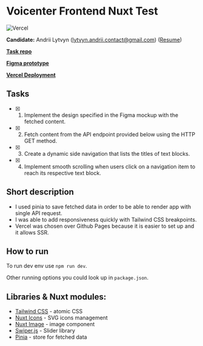# Voicenter Frontend Nuxt Test
![Vercel](https://vercelbadge.vercel.app/api/andriilytvyn666/rihter-site?style=flat-square)

**Candidate:** Andrii Lytvyn (lytvyn.andrii.contact@gmail.com) ([Resume](https://drive.google.com/file/d/1k5_BhLllLTwuiOcueLZ2BTfrdK6gxLdQ/view))

**[Task repo](https://github.com/VoicenterTeam/voicenter-frontend-nuxt-test)**

**[Figma prototype](https://www.figma.com/file/v3CCxMyLUZtRPdESGCUzHR/Nuxt-Front-End-Test-Task?type=design&node-id=20-20&mode=design&t=n4P38tR2mLOFz89M-0)**

**[Vercel Deployment](https://voicenter-frontend-nuxt-test.vercel.app/)**

## Tasks
- [x] 1. Implement the design specified in the Figma mockup with the fetched content.
- [x] 2. Fetch content from the API endpoint provided below using the HTTP GET method.
- [x] 3. Create a dynamic side navigation that lists the titles of text blocks.
- [x] 4. Implement smooth scrolling when users click on a navigation item to reach its respective text block.

## Short description
- I used pinia to save fetched data in order to be able to render app with single API request.
- I was able to add responsiveness quickly with Tailwind CSS breakpoints.
- Vercel was chosen over Github Pages because it is easier to set up and it allows SSR.

## How to run
To run dev env use `npm run dev`.

Other running options you could look up in `package.json`.

## Libraries & Nuxt modules:

- [Tailwind CSS](https://tailwindcss.com/docs/installation) - atomic CSS
- [Nuxt Icons](https://nuxt.com/modules/icons) - SVG icons management
- [Nuxt Image](https://image.nuxt.com/) - image component
- [Swiper.js](https://nuxt.com/modules/swiper) - Slider library
- [Pinia](https://pinia.vuejs.org/getting-started.html) - store for fetched data
